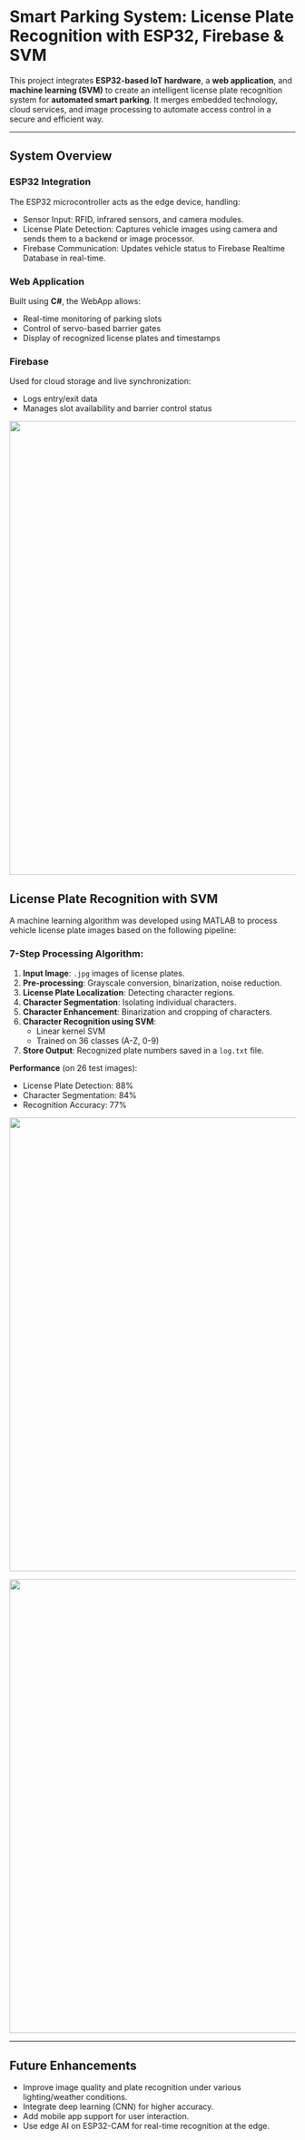 #  Smart Parking System: License Plate Recognition with ESP32, Firebase & SVM

This project integrates **ESP32-based IoT hardware**, a **web application**, and **machine learning (SVM)** to create an intelligent license plate recognition system for **automated smart parking**. It merges embedded technology, cloud services, and image processing to automate access control in a secure and efficient way.

---

##  System Overview

###  ESP32 Integration
The ESP32 microcontroller acts as the edge device, handling:
-  Sensor Input: RFID, infrared sensors, and camera modules.
-  License Plate Detection: Captures vehicle images using camera and sends them to a backend or image processor.
-  Firebase Communication: Updates vehicle status to Firebase Realtime Database in real-time.

###  Web Application
Built using **C#**, the WebApp allows:
-  Real-time monitoring of parking slots
-  Control of servo-based barrier gates
-  Display of recognized license plates and timestamps

###  Firebase
Used for cloud storage and live synchronization:
-  Logs entry/exit data
-  Manages slot availability and barrier control status
<p align="center">
<img width=800 src="https://github.com/user-attachments/assets/764a6b8b-dde8-49b3-a5c0-491303782a92"/>
</p>

##  License Plate Recognition with SVM

A machine learning algorithm was developed using MATLAB to process vehicle license plate images based on the following pipeline:

###  7-Step Processing Algorithm:
1. **Input Image**: `.jpg` images of license plates.
2. **Pre-processing**: Grayscale conversion, binarization, noise reduction.
3. **License Plate Localization**: Detecting character regions.
4. **Character Segmentation**: Isolating individual characters.
5. **Character Enhancement**: Binarization and cropping of characters.
6. **Character Recognition using SVM**:
   - Linear kernel SVM
   - Trained on 36 classes (A-Z, 0-9)
7. **Store Output**: Recognized plate numbers saved in a `log.txt` file.

 **Performance** (on 26 test images):
- License Plate Detection: 88%
- Character Segmentation: 84%
- Recognition Accuracy: 77%

<p align="center">
<img width=800 src="https://github.com/user-attachments/assets/b331f112-9282-41c3-a638-6690be473f76"/>
</p>

<p align="center">
<img width=800 src="https://github.com/user-attachments/assets/7831c842-78b7-40ea-9f77-c799f05470c7"/>
</p>

---



##  Future Enhancements
- Improve image quality and plate recognition under various lighting/weather conditions.
- Integrate deep learning (CNN) for higher accuracy.
- Add mobile app support for user interaction.
- Use edge AI on ESP32-CAM for real-time recognition at the edge.


